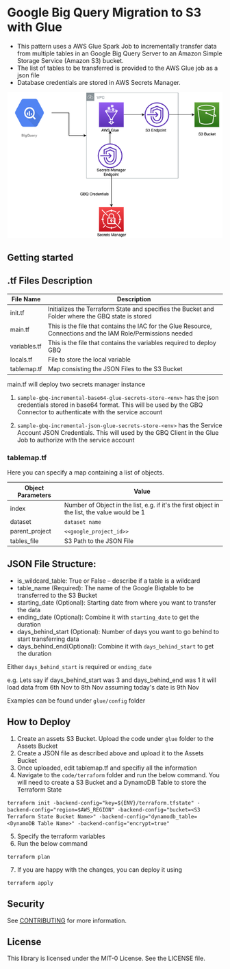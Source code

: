 # Google Big Query Migration to S3 with Glue

* This pattern uses a AWS Glue Spark Job to incrementally transfer data from multiple tables in an Google Big Query Server to an Amazon Simple Storage Service (Amazon S3) bucket.
* The list of tables to be transferred is provided to the AWS Glue job as a json file
* Database credentials are stored in AWS Secrets Manager.

![](media/architecture.png)

## Getting started

## .tf Files Description
| File Name | Description |
|-----|-----|
| init.tf | Initializes the Terraform State and specifies the Bucket and Folder where the GBQ state is stored |
| main.tf | This is the file that contains the IAC for the Glue Resource, Connections and the IAM Role/Permissions needed
| variables.tf | This is the file that contains the variables required to deploy GBQ|
| locals.tf | File to store the local variable |
| tablemap.tf | Map consisting the JSON Files to the S3 Bucket |

main.tf will deploy two secrets manager instance
1. `sample-gbq-incremental-base64-glue-secrets-store-<env>` has the json credentials stored in base64 format.  This will be used by the GBQ Connector to authenticate with the service account

2. `sample-gbq-incremental-json-glue-secrets-store-<env>` has the Service Account JSON Credentials.  This will used by the GBQ Client in the Glue Job to authorize with the service account

### tablemap.tf

Here you can specify a map containing a list of objects.

| Object Parameters | Value |
|----|----|
| index | Number of Object in the list, e.g. if it's the first object in the list, the value would be 1 |  
| dataset | `dataset name` | 
| parent_project | `<<google_project_id>>` |
| tables_file | S3 Path to the JSON File | 

## JSON File Structure:
* is_wildcard_table: True or False – describe if a table is a wildcard
* table_name (Required): The name of the Google Biqtable to be transferred to the S3 Bucket
* starting_date  (Optional): Starting date from where you want to transfer the data
* ending_date  (Optional): Combine it with `starting_date` to get the duration
* days_behind_start (Optional): Number of days you want to go behind to start transferring data
* days_behind_end(Optional): Combine it with `days_behind_start` to get the duration

Either `days_behind_start` is required or `ending_date`

e.g. Lets say if days_behind_start was 3 and days_behind_end was 1 it will load data from 6th Nov to 8th Nov assuming today's date is 9th Nov

Examples can be found under ```glue/config``` folder


## How to Deploy

1. Create an assets S3 Bucket.  Upload the code under `glue` folder to the Assets Bucket
2. Create a JSON file as described above and upload it to the Assets Bucket
3. Once uploaded, edit tablemap.tf and specifiy all the information 
4. Navigate to the `code/terraform` folder and run the below command. You will need to create a S3 Bucket and a DynamoDB Table to store the Terraform State
```
terraform init -backend-config="key=${ENV}/terraform.tfstate" -backend-config="region=$AWS_REGION" -backend-config="bucket=<S3 Terraform State Bucket Name>" -backend-config="dynamodb_table=<DynamoDB Table Name>" -backend-config="encrypt=true"
```
5. Specify the terraform variables
6. Run the below command

```
terraform plan

```

7. If you are happy with the changes, you can deploy it using

```
terraform apply

```

## Security

See [CONTRIBUTING](CONTRIBUTING.md#security-issue-notifications) for more information.

## License

This library is licensed under the MIT-0 License. See the LICENSE file.
